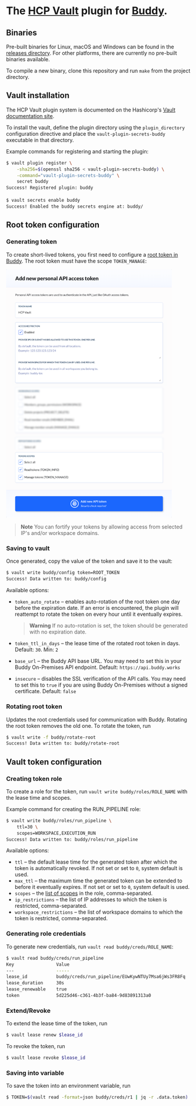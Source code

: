 # The [HCP Vault](https://www.vaultproject.io) plugin for [Buddy](https://buddy.works).

## Binaries

Pre-built binaries for Linux, macOS and Windows can be found in the [releases directory](https://github.com/buddy/vault-plugin-secrets-buddy/releases). For other platforms, there are currently no pre-built binaries available.

To compile a new binary, clone this repository and run `make` from the project directory.

## Vault installation

The HCP Vault plugin system is documented on the Hashicorp's [Vault documentation site](https://www.vaultproject.io/docs/internals/plugins.html).

To install the vault, define the plugin directory using the `plugin_directory` configuration directive and place the `vault-plugin-secrets-buddy` executable in that directory.

Example commands for registering and starting the plugin:

```sh
$ vault plugin register \
    -sha256=$(openssl sha256 < vault-plugin-secrets-buddy) \
    -command="vault-plugin-secrets-buddy" \
    secret buddy
Success! Registered plugin: buddy

$ vault secrets enable buddy
Success! Enabled the buddy secrets engine at: buddy/
```

## Root token configuration

### Generating token

To create short-lived tokens, you first need to configure a [root token in Buddy](/docs/api/getting-started/oauth2/personal-access-token). The root token must have the scope `TOKEN_MANAGE`:

<img src="/root-token-config.png" width="450">

>**Note**
> You can fortify your tokens by allowing access from selected IP's and/or workspace domains.

### Saving to vault

Once generated, copy the value of the token and save it to the vault:

```sh
$ vault write buddy/config token=ROOT_TOKEN
Success! Data written to: buddy/config
```

Available options:

- `token_auto_rotate` – enables auto-rotation of the root token one day before the expiration date. If an error is encountered, the plugin will reattempt to rotate the token on every hour until it eventually expires.

    > **Warning**
    > If no auto-rotation is set, the token should be generated with no expiration date.

- `token_ttl_in_days` – the lease time of the rotated root token in days. Default: `30`. Min: `2`
- `base_url` – the Buddy API base URL. You may need to set this in your Buddy On-Premises API endpoint. Default: `https://api.buddy.works`
- `insecure` – disables the SSL verification of the API calls. You may need to set this to `true` if you are using Buddy On-Premises without a signed certificate. Default: `false`

### Rotating root token

Updates the root credentials used for communication with Buddy. Rotating the root token removes the old one. To rotate the token, run

```sh
$ vault write -f buddy/rotate-root
Success! Data written to: buddy/rotate-root
```

## Vault token configuration

### Creating token role

To create a role for the token, run `vault write buddy/roles/ROLE_NAME` with the lease time and scopes.

Example command for creating the RUN_PIPELINE role:

```sh
$ vault write buddy/roles/run_pipeline \
    ttl=30 \
    scopes=WORKSPACE,EXECUTION_RUN
Success! Data written to: buddy/roles/run_pipeline   
```

Available options:

- `ttl` – the default lease time for the generated token after which the token is automatically revoked. If not set or set to `0`, system default is used.
- `max_ttl` – the maximum time the generated token can be extended to before it eventually expires. If not set or set to `0`, system default is used.
- `scopes` – the [list of scopes](https://buddy.works/docs/api/getting-started/oauth2/introduction#supported-scopes) in the role, comma-separated.
- `ip_restrictions` – the list of IP addresses to which the token is restricted, comma-separated.
- `workspace_restrictions` – the list of workspace domains to which the token is restricted, comma-separated.

### Generating role credentials

To generate new credentials, run `vault read buddy/creds/ROLE_NAME`:

```sh
$ vault read buddy/creds/run_pipeline
Key                Value
---                -----
lease_id           buddy/creds/run_pipeline/EUwKywNTUy7Msa6jWs3FR8Fq
lease_duration     30s
lease_renewable    true
token              5d225d46-c361-4b3f-ba84-9d83891313a0
```

### Extend/Revoke

To extend the lease time of the token, run
```sh
$ vault lease renew $lease_id
```

To revoke the token, run
```sh
$ vault lease revoke $lease_id
```

### Saving into variable

To save the token into an environment variable, run

```sh
$ TOKEN=$(vault read -format=json buddy/creds/r1 | jq -r .data.token)
```




